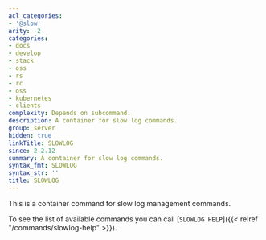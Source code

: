 ```yaml
---
acl_categories:
- '@slow'
arity: -2
categories:
- docs
- develop
- stack
- oss
- rs
- rc
- oss
- kubernetes
- clients
complexity: Depends on subcommand.
description: A container for slow log commands.
group: server
hidden: true
linkTitle: SLOWLOG
since: 2.2.12
summary: A container for slow log commands.
syntax_fmt: SLOWLOG
syntax_str: ''
title: SLOWLOG
---
```

This is a container command for slow log management commands.

To see the list of available commands you can call [`SLOWLOG HELP`]({{< relref "/commands/slowlog-help" >}}).
